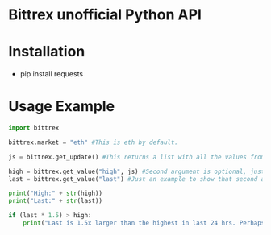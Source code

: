 Bittrex unofficial Python API
==============================

# Installation
* pip install requests
# Usage Example

```python
import bittrex

bittrex.market = "eth" #This is eth by default.

js = bittrex.get_update() #This returns a list with all the values from the json. Do this to save multiple calls to api for each value.

high = bittrex.get_value("high", js) #Second argument is optional, just saves a call to the api if you've stored api json already.
last = bittrex.get_value("last") #Just an example to show that second argument isn't needed.

print("High:" + str(high))
print("Last:" + str(last))

if (last * 1.5) > high:
    print("Last is 1.5x larger than the highest in last 24 hrs. Perhaps sell?")

```
